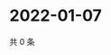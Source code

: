 # 2022-01-07

共 0 条

<!-- BEGIN WEIBO -->
<!-- 最后更新时间 Fri Jan 07 2022 23:12:50 GMT+0800 (China Standard Time) -->

<!-- END WEIBO -->
